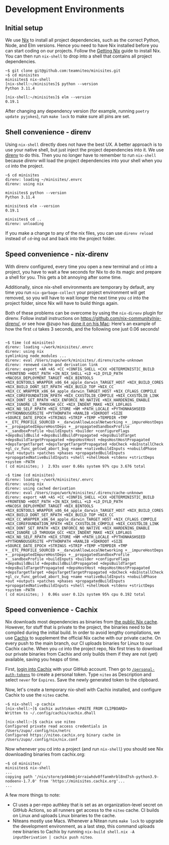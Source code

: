 # Development Environments

## Initial setup

We use [Nix](https://nixos.org/) to install all project dependencies, such as the correct Python, Node, and Elm versions. Hence you need to have Nix installed before you can start coding on our projects. Follow the [Getting Nix](https://nixos.org/download.html) guide to install Nix. You can then run `nix-shell` to drop into a shell that contains all project dependencies.

```shell
~$ git clone git@github.com:teamniteo/minisites.git
~$ cd minisites
minisites$ nix-shell
[nix-shell:~/minisites]$ python --version
Python 3.11.4

[nix-shell:~/minisites]$ elm --version
0.19.1
```

After changing any dependency version (for example, running `poetry update pyjokes`), run `make lock` to make sure all pins are set. 

## Shell convenience - direnv

Using `nix-shell` directly does not have the best UX. A better approach is to use your native shell, but just inject the project dependencies into it. We use [direnv](http://direnv.com/) to do this. Then you no longer have to remember to run `nix-shell` because *direnv* will load the project dependencies into your shell when you `cd` into the project.

```shell
~$ cd minisites
direnv: loading ~/minisites/.envrc
direnv: using nix

minisites$ python --version
Python 3.11.4

minisites$ elm --version
0.19.1

minisites$ cd ..
direnv: unloading
```

If you make a change to any of the nix files, you can use `direnv reload` instead of `cd`-ing out and back into the project folder.

## Speed convenience - nix-direnv

With direnv configured, every time you open a new terminal and `cd` into a project, you have to wait a few seconds for Nix to do its magic and prepare a shell for you. This gets a bit annoying after some time.

Additionally, since nix-shell environments are temporary by default, any time you run `nix-garbage-collect` your project environment will get removed, so you will have to wait longer the next time you `cd` into the project folder, since Nix will have to build things again.

Both of these problems can be overcome by using the `nix-direnv` plugin for direnv. Follow install instructions on https://github.com/nix-community/nix-direnv/, or see how @zupo has [done it on his Mac](https://github.com/zupo/dotfiles/commit/b77595522ac34bb9819da8967d96a72770e6a58e):
Here's an example of how the first `cd` takes 3 seconds, and the following one just 0.06 seconds!

```shell

~$ time (cd minisites)
direnv: loading ~/work/minisites/.envrc
direnv: using nix
symlinking node_modules ...
direnv: eval /Users/zupo/work/minisites/.direnv/cache-unknown
direnv: renewed cache and derivation link
direnv: export +AR +AS +CC +CONFIG_SHELL +CXX +DETERMINISTIC_BUILD +FRONTEND +HOST_PATH +IN_NIX_SHELL +LD +LD_DYLD_PATH +MACOSX_DEPLOYMENT_TARGET +NIX_BINTOOLS +NIX_BINTOOLS_WRAPPER_x86_64_apple_darwin_TARGET_HOST +NIX_BUILD_CORES +NIX_BUILD_DONT_SET_RPATH +NIX_BUILD_TOP +NIX_CC +NIX_CC_WRAPPER_x86_64_apple_darwin_TARGET_HOST +NIX_CFLAGS_COMPILE +NIX_COREFOUNDATION_RPATH +NIX_CXXSTDLIB_COMPILE +NIX_CXXSTDLIB_LINK +NIX_DONT_SET_RPATH +NIX_ENFORCE_NO_NATIVE +NIX_HARDENING_ENABLE +NIX_IGNORE_LD_THROUGH_GCC +NIX_INDENT_MAKE +NIX_LDFLAGS +NIX_NO_SELF_RPATH +NIX_STORE +NM +PATH_LOCALE +PYTHONHASHSEED +PYTHONNOUSERSITE +PYTHONPATH +RANLIB +SDKROOT +SIZE +SOURCE_DATE_EPOCH +STRINGS +STRIP +TEMP +TEMPDIR +TMP +__ETC_PROFILE_SOURCED +__darwinAllowLocalNetworking +__impureHostDeps +__propagatedImpureHostDeps +__propagatedSandboxProfile +__sandboxProfile +buildInputs +builder +configureFlags +depsBuildBuild +depsBuildBuildPropagated +depsBuildTarget +depsBuildTargetPropagated +depsHostHost +depsHostHostPropagated +depsTargetTarget +depsTargetTargetPropagated +doCheck +doInstallCheck +gl_cv_func_getcwd_abort_bug +name +nativeBuildInputs +nobuildPhase +out +outputs +patches +phases +propagatedBuildInputs +propagatedNativeBuildInputs +shell +shellHook +stdenv +strictDeps +system ~PATH
( cd minisites; )  2.93s user 0.66s system 97% cpu 3.676 total

~$ time (cd minisites)
direnv: loading ~/work/minisites/.envrc
direnv: using nix
direnv: using cached derivation
direnv: eval /Users/zupo/work/minisites/.direnv/cache-unknown
direnv: export +AR +AS +CC +CONFIG_SHELL +CXX +DETERMINISTIC_BUILD +FRONTEND +HOST_PATH +IN_NIX_SHELL +LD +LD_DYLD_PATH +MACOSX_DEPLOYMENT_TARGET +NIX_BINTOOLS +NIX_BINTOOLS_WRAPPER_x86_64_apple_darwin_TARGET_HOST +NIX_BUILD_CORES +NIX_BUILD_DONT_SET_RPATH +NIX_BUILD_TOP +NIX_CC +NIX_CC_WRAPPER_x86_64_apple_darwin_TARGET_HOST +NIX_CFLAGS_COMPILE +NIX_COREFOUNDATION_RPATH +NIX_CXXSTDLIB_COMPILE +NIX_CXXSTDLIB_LINK +NIX_DONT_SET_RPATH +NIX_ENFORCE_NO_NATIVE +NIX_HARDENING_ENABLE +NIX_IGNORE_LD_THROUGH_GCC +NIX_INDENT_MAKE +NIX_LDFLAGS +NIX_NO_SELF_RPATH +NIX_STORE +NM +PATH_LOCALE +PYTHONHASHSEED +PYTHONNOUSERSITE +PYTHONPATH +RANLIB +SDKROOT +SIZE +SOURCE_DATE_EPOCH +STRINGS +STRIP +TEMP +TEMPDIR +TMP +__ETC_PROFILE_SOURCED +__darwinAllowLocalNetworking +__impureHostDeps +__propagatedImpureHostDeps +__propagatedSandboxProfile +__sandboxProfile +buildInputs +builder +configureFlags +depsBuildBuild +depsBuildBuildPropagated +depsBuildTarget +depsBuildTargetPropagated +depsHostHost +depsHostHostPropagated +depsTargetTarget +depsTargetTargetPropagated +doCheck +doInstallCheck +gl_cv_func_getcwd_abort_bug +name +nativeBuildInputs +nobuildPhase +out +outputs +patches +phases +propagatedBuildInputs +propagatedNativeBuildInputs +shell +shellHook +stdenv +strictDeps +system ~PATH
( cd minisites; )  0.06s user 0.12s system 95% cpu 0.192 total
```

## Speed convenience - Cachix

Nix downloads most dependencies as binaries from [the public Nix cache](http://cache.nixos.org/). However, for stuff that is private to the project, the binaries need to be compiled during the initial build. In order to avoid lengthy compilations, we use [Cachix](https://cachix.org) to supplement the official Nix cache with our private cache. On every push to the main branch, our CI uploads binaries for Linux to our Cachix cache. When you `cd` into the project repo, Nix first tries to download our private binaries from Cachix and only builds them if they are not (yet) available, saving you heaps of time.

First, [login into Cachix](https://app.cachix.org/) with your GitHub account. Then go to [`/personal-auth-tokens`](https://app.cachix.org/personal-auth-tokens) to create a personal token. Type `niteo` as Description and select `never` for `Expires`. Save the newly generated token to the clipboard.

Now, let's create a temporary nix-shell with Cachix installed, and configure Cachix to use the `niteo` cache.

```shell
~$ nix-shell -p cachix
[nix-shell:~]$ cachix authtoken <PASTE FROM CLIPBOARD>
Written to ~/.config/cachix/cachix.dhall

[nix-shell:~]$ cachix use niteo
Configured private read access credentials in /Users/zupo/.config/nix/netrc
Configured https://niteo.cachix.org binary cache in /Users/zupo/.config/nix/nix.conf
```

Now whenever you cd into a project (and run `nix-shell`) you should see Nix downloading binaries from cachix.org:

```shell
~$ cd minisites/
minisites$ nix-shell
...
copying path '/nix/store/pd44mbj4rraiwhdv0ffanmhrbl8nd7sh-python3.9-nodeenv-1.7.0' from 'https://minisites.cachix.org'...
...
```

A few more things to note:
* CI uses a per-repo authkey that is set as an organization-level secret on GitHub Actions, so all runners get access to the `niteo` cache. CI builds on Linux and uploads Linux binaries to the cache.
* Niteans mostly use Macs. Whenever a Nitean runs `make lock` to upgrade the development environment, as a last step, this command uploads new binaries to Cachix by running `nix-build shell.nix -A inputDerivation | cachix push niteo`.
